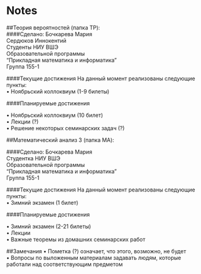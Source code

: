 # Notes  
  
##Теория вероятностей (папка TP):  
####Сделано:
Бочкарева Мария  
Сердюков Иннокентий  
Студенты НИУ ВШЭ  
Образовательной программы  
“Прикладная математика и информатика”  
Группа 155-1  
  
####Текущие достижения
На данный момент реализованы следующие пункты:  
•	Ноябрьский коллоквиум (1-9 билеты) 

####Планируемые достижения

•	Ноябрьский коллоквиум (10 билет)  
•	Лекции (?)  
•	Решение некоторых семинарских задач (?)  

##Математический анализ 3 (папка MA):

####Сделано:
Бочкарева Мария  
Студентка НИУ ВШЭ  
Образовательной программы  
“Прикладная математика и информатика”  
Группа 155-1  
  
####Текущие достижения
На данный момент реализованы следующие пункты:  
•	Зимний экзамен (1 билет)  

####Планируемые достижения

•	Зимний экзамен (2-21 билеты)  
•	Лекции  
•	Важные теоремы из домашних семинарских работ  


##Замечания
•	Пометка (?) означает, что этого, возможно, не будет  
•	Вопросы по выложенным материалам задавать людям, которые работали над соответствующим предметом  
